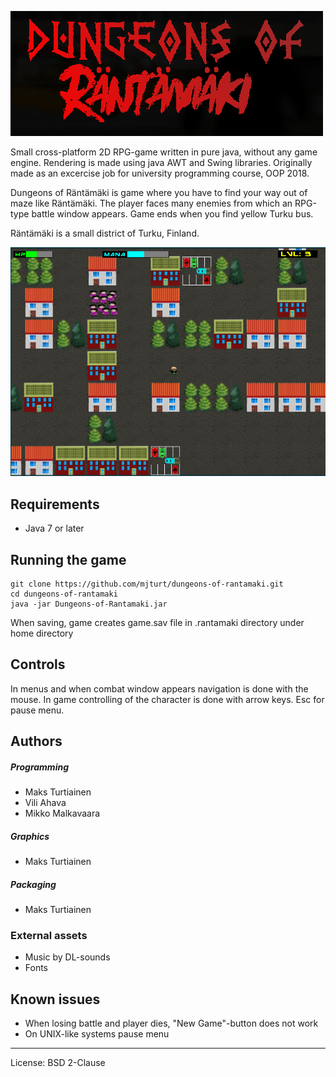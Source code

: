 ![Dundeons of Rantamaki logo](/images/logo.png?raw=true "Dungeons of Räntämäki")

Small cross-platform 2D RPG-game written in pure java, without any game engine. Rendering is made using java AWT and Swing libraries. Originally made as an excercise job for university programming course, OOP 2018.

Dungeons of Räntämäki is game where you have to find your way out of maze like Räntämäki. The player faces many enemies from which an RPG-type battle window appears. Game ends when you find yellow Turku bus.

Räntämäki is a small district of Turku, Finland.

![Screenshot](/images/screenshots/game1.png?raw=true "Screenshot")

Requirements
------------------
- Java 7 or later

Running the game
------------------
```
git clone https://github.com/mjturt/dungeons-of-rantamaki.git
cd dungeons-of-rantamaki
java -jar Dungeons-of-Rantamaki.jar
```
When saving, game creates game.sav file in .rantamaki directory under home directory

Controls
------------------
In menus and when combat window appears navigation is done with the mouse.
In game controlling of the character is done with arrow keys. Esc for pause menu.

Authors
------------------
##### Programming
- Maks Turtiainen
- Vili Ahava
- Mikko Malkavaara
##### Graphics
- Maks Turtiainen
##### Packaging
- Maks Turtiainen
### External assets
- Music by DL-sounds
- Fonts

Known issues
------------------
- When losing battle and player dies, "New Game"-button does not work
- On UNIX-like systems pause menu

---
License: BSD 2-Clause
